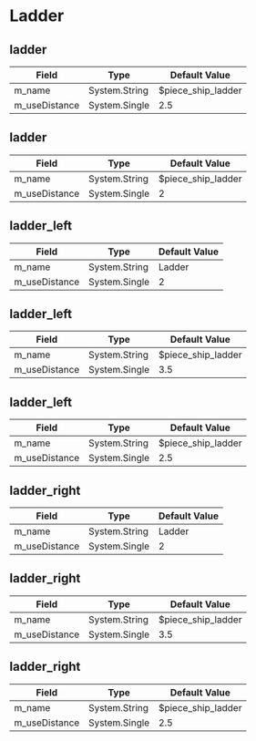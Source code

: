 # Ladder

## ladder

|Field|Type|Default Value|
|-----|----|-------------|
|m_name|System.String|$piece_ship_ladder|
|m_useDistance|System.Single|2.5|

## ladder

|Field|Type|Default Value|
|-----|----|-------------|
|m_name|System.String|$piece_ship_ladder|
|m_useDistance|System.Single|2|

## ladder_left

|Field|Type|Default Value|
|-----|----|-------------|
|m_name|System.String|Ladder|
|m_useDistance|System.Single|2|

## ladder_left

|Field|Type|Default Value|
|-----|----|-------------|
|m_name|System.String|$piece_ship_ladder|
|m_useDistance|System.Single|3.5|

## ladder_left

|Field|Type|Default Value|
|-----|----|-------------|
|m_name|System.String|$piece_ship_ladder|
|m_useDistance|System.Single|2.5|

## ladder_right

|Field|Type|Default Value|
|-----|----|-------------|
|m_name|System.String|Ladder|
|m_useDistance|System.Single|2|

## ladder_right

|Field|Type|Default Value|
|-----|----|-------------|
|m_name|System.String|$piece_ship_ladder|
|m_useDistance|System.Single|3.5|

## ladder_right

|Field|Type|Default Value|
|-----|----|-------------|
|m_name|System.String|$piece_ship_ladder|
|m_useDistance|System.Single|2.5|

